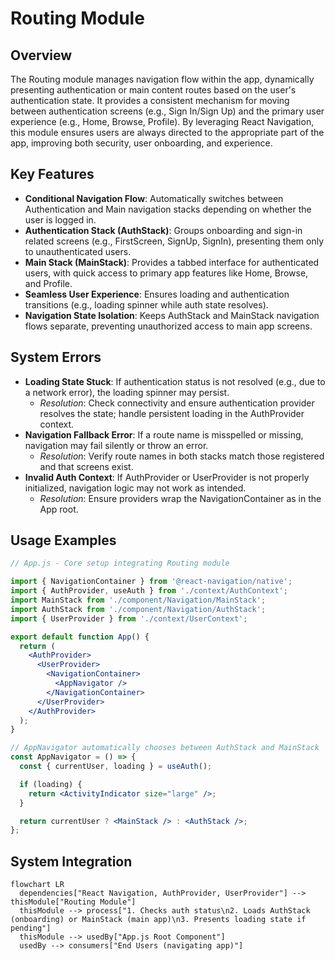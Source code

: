 # Routing Module

## Overview
The Routing module manages navigation flow within the app, dynamically presenting authentication or main content routes based on the user's authentication state. It provides a consistent mechanism for moving between authentication screens (e.g., Sign In/Sign Up) and the primary user experience (e.g., Home, Browse, Profile). By leveraging React Navigation, this module ensures users are always directed to the appropriate part of the app, improving both security, user onboarding, and experience.

## Key Features
- **Conditional Navigation Flow**: Automatically switches between Authentication and Main navigation stacks depending on whether the user is logged in.
- **Authentication Stack (AuthStack)**: Groups onboarding and sign-in related screens (e.g., FirstScreen, SignUp, SignIn), presenting them only to unauthenticated users.
- **Main Stack (MainStack)**: Provides a tabbed interface for authenticated users, with quick access to primary app features like Home, Browse, and Profile.
- **Seamless User Experience**: Ensures loading and authentication transitions (e.g., loading spinner while auth state resolves).
- **Navigation State Isolation**: Keeps AuthStack and MainStack navigation flows separate, preventing unauthorized access to main app screens.

## System Errors
- **Loading State Stuck**: If authentication status is not resolved (e.g., due to a network error), the loading spinner may persist.
  - *Resolution*: Check connectivity and ensure authentication provider resolves the state; handle persistent loading in the AuthProvider context.
- **Navigation Fallback Error**: If a route name is misspelled or missing, navigation may fail silently or throw an error.
  - *Resolution*: Verify route names in both stacks match those registered and that screens exist.
- **Invalid Auth Context**: If AuthProvider or UserProvider is not properly initialized, navigation logic may not work as intended.
  - *Resolution*: Ensure providers wrap the NavigationContainer as in the App root.

## Usage Examples

```jsx
// App.js - Core setup integrating Routing module

import { NavigationContainer } from '@react-navigation/native';
import { AuthProvider, useAuth } from './context/AuthContext';
import MainStack from './component/Navigation/MainStack';
import AuthStack from './component/Navigation/AuthStack';
import { UserProvider } from './context/UserContext';

export default function App() {
  return (
    <AuthProvider>
      <UserProvider>
        <NavigationContainer>
          <AppNavigator />
        </NavigationContainer>
      </UserProvider>
    </AuthProvider>
  );
}

// AppNavigator automatically chooses between AuthStack and MainStack
const AppNavigator = () => {
  const { currentUser, loading } = useAuth();

  if (loading) {
    return <ActivityIndicator size="large" />;
  }

  return currentUser ? <MainStack /> : <AuthStack />;
};
```

## System Integration

```mermaid
flowchart LR
  dependencies["React Navigation, AuthProvider, UserProvider"] --> thisModule["Routing Module"]
  thisModule --> process["1. Checks auth status\n2. Loads AuthStack (onboarding) or MainStack (main app)\n3. Presents loading state if pending"]
  thisModule --> usedBy["App.js Root Component"]
  usedBy --> consumers["End Users (navigating app)"]
```
